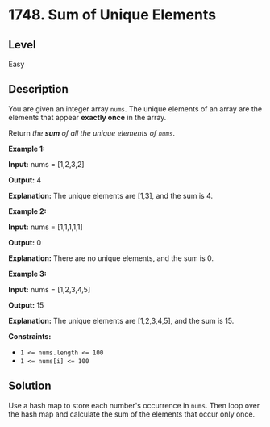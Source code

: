 # 1748. Sum of Unique Elements
## Level
Easy

## Description
You are given an integer array `nums`. The unique elements of an array are the elements that appear **exactly once** in the array.

Return *the **sum** of all the unique elements of `nums`*.

**Example 1:**

**Input:** nums = [1,2,3,2]

**Output:** 4

**Explanation:** The unique elements are [1,3], and the sum is 4.

**Example 2:**

**Input:** nums = [1,1,1,1,1]

**Output:** 0

**Explanation:** There are no unique elements, and the sum is 0.

**Example 3:**

**Input:** nums = [1,2,3,4,5]

**Output:** 15

**Explanation:** The unique elements are [1,2,3,4,5], and the sum is 15.

**Constraints:**

* `1 <= nums.length <= 100`
* `1 <= nums[i] <= 100`

## Solution
Use a hash map to store each number's occurrence in `nums`. Then loop over the hash map and calculate the sum of the elements that occur only once.
